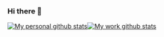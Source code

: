 ### Hi there 👋

[![My personal github stats](https://github-readme-stats.vercel.app/api?username=ayoungh&count_private=true&show_icons=true&layout=compact)](https://github.com/anuraghazra/github-readme-stats)[![My work github stats](https://github-readme-stats.vercel.app/api?username=ayoungharrys&count_private=true&show_icons=true&hide=stars,prs,issues,contribs)](https://github.com/anuraghazra/github-readme-stats)

<!--
**ayoungh/ayoungh** is a ✨ _special_ ✨ repository because its `README.md` (this file) appears on your GitHub profile.

Here are some ideas to get you started:

- 🔭 I’m currently working on ...
- 🌱 I’m currently learning ...
- 👯 I’m looking to collaborate on ...
- 🤔 I’m looking for help with ...
- 💬 Ask me about ...
- 📫 How to reach me: ...
- 😄 Pronouns: ...
- ⚡ Fun fact: ...
-->
